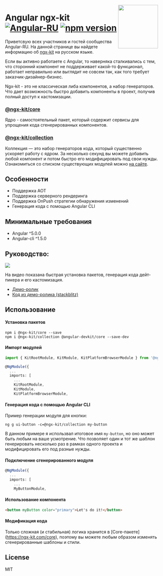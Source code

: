 [<img src="https://avatars2.githubusercontent.com/u/27778577?s=200&v=4" align="right" width="131" height="143">](https://github.com/ngx-kit)

# Angular ngx-kit  [![Angular-RU](https://img.shields.io/badge/Github:-ng_kit-35a9ff.svg?style=flat)](https://github.com/ngx-kit) [![npm version](https://badge.fury.io/js/%40ngx-kit%2Fcore.svg)](https://www.npmjs.com/@ngx-kit/core)

Приветсвую всех участников и гостей сообщества Angular-RU. На данной странице вы найдете информацию об [ngx-kit](https://ngx-kit.com) на русском языке.

Если вы активно работаете с Angular, то наверняка сталкивались с тем, что сторонний компонент не поддерживает какой-то функционал, работает неправильно или выглядит не совсем так, как того требует заказчик-дизайнер-бизнес.

Ngx-kit - это не классическая либа компонентов, а набор генераторов. Что дает возможность быстро добавить компоненты в проект, получив полный доступ к кастомизации.

### [@ngx-kit/core](https://ngx-kit.com/core/docs/OVERVIEW)

Ядро - самостоятельный пакет, который содержит сервисы для упрощения кода сгенерированных компонентов.

### [@ngx-kit/collection](https://ngx-kit.com/collection/docs/OVERVIEW)

Коллекция — это набор генераторов кода, который существенно ускоряет работу с ядром. За несколько секунд вы можете добавить любой компонент и потом быстро его модифицировать под свои нужды. Ознакомиться со списком существующих модулей можно [на сайте](https://ngx-kit.com/collection/docs/OVERVIEW). 


## Особенности

* Поддержка AOT
* Поддержка серверного рендеринга
* Поддержка OnPush стратегии обнаружения изменений
* Генерация кода с помощью Angular CLI


## Минимальные требования

* Angular ^5.0.0
* Angular-cli ^1.5.0


## Руководство:

[<img src="https://habrastorage.org/webt/9l/iw/vc/9liwvcbgmipvnird_12blxfohoy.png" align="center">](https://github.com/ngx-kit)

На видео показана быстрая установка пакетов, генерация кода дейт-пикера и его кастомизация.

* [Демо-ролик](https://www.youtube.com/watch?v=th9fhD1e3d4)
* [Код из демо-ролика (stackblitz)](https://stackblitz.com/edit/ngx-kit-date-picker-demo)


## Использование

#### Установка пакетов

```
npm i @ngx-kit/core --save
npm i @ngx-kit/collection @angular-devkit/core --save-dev
```

#### Импорт модулей

```typescript
import { KitRootModule, KitModule, KitPlatformBrowserModule } from '@ngx-kit/core';

@NgModule({
  ...
  imports: [
    ...
    KitRootModule,
    KitModule,
    KitPlatformBrowserModule,
```

#### Генерация кода с помощью Angular CLI

Пример генерации модуля для кнопки:

```
ng g ui-button -c=@ngx-kit/collection my-button
```

В данном примере я использвал итоговое имя `my-button`, но оно может быть любым на ваше усмотрение. Что позволяет один и тот же шаблон генерировать несколько раз в рамках одного проекта и модифицировать его под разные нужды.

#### Подключение сгенерированного модуля

```typescript
@NgModule({
  ...
  imports: [
    ...
    MyButtonModule,
```

#### Использование компонента

```html
<button myButton color="primary">Let's do it!</button>
```

#### Модификация кода

Только сложная (и стабильная) логика хранится в [Core-пакете] (https://ngx-kit.com/core), поэтому вы можете любым образом изменять сгенерированные шаблоны и стили.


## License

MIT
